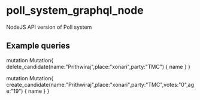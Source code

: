 # poll_system_graphql_node
NodeJS API version of Poll system

## Example queries

mutation Mutation{
    delete_candidate(name:"Prithwiraj",place:"xonari",party:"TMC") {
        name
    }
}

mutation Mutation{
    create_candidate(name:"Prithwiraj",place:"xonari",party:"TMC",votes:"0",age:"19") {
        name
    }
}
